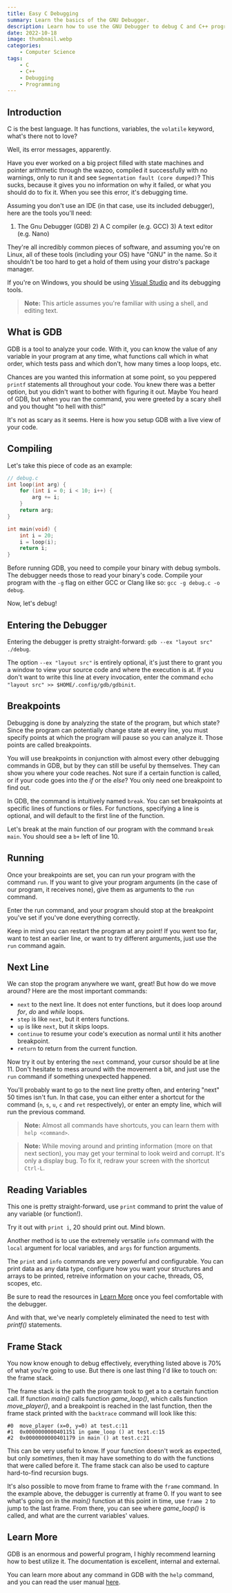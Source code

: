 ```yaml
---
title: Easy C Debugging
summary: Learn the basics of the GNU Debugger.
description: Learn how to use the GNU Debugger to debug C and C++ programs, analyze control flow, inspect variables at run-time, and fix crashes and segmentation faults.
date: 2022-10-18
image: thumbnail.webp
categories:
    - Computer Science
tags:
    - C
    - C++
    - Debugging
    - Programming
---
```


## Introduction

C is the best language. It has functions, variables, the `volatile` keyword,
what's there not to love?

Well, its error messages, apparently.

Have you ever worked on a big project filled with state machines and pointer
arithmetic through the wazoo, compiled it successfully with no warnings, only to
run it and see `Segmentation fault (core dumped)`? This sucks, because it gives
you no information on why it failed, or what you should do to fix it. When you
see this error, it's debugging time.

Assuming you don't use an IDE (in that case, use its included debugger), here
are the tools you'll need:

1) The Gnu Debugger (GDB) 2) A C compiler (e.g. GCC) 3) A text editor
(e.g. Nano)

They're all incredibly common pieces of software, and assuming you're on Linux,
all of these tools (including your OS) have "GNU" in the name. So it shouldn't
be too hard to get a hold of them using your distro's package manager.

If you're on Windows, you should be using [Visual
Studio](https://visualstudio.microsoft.com/) and its debugging tools.

> **Note:** This article assumes you're familiar with using a shell, and
> editing text.

## What is GDB
GDB is a tool to analyze your code. With it, you can know the value of any
variable in your program at any time, what functions call which in what order,
which tests pass and which don't, how many times a loop loops, etc.

Chances are you wanted this information at some point, so you peppered
`printf` statements all throughout your code. You knew there was a better
option, but you didn't want to bother with figuring it out. Maybe You heard of
GDB, but when you ran the command, you were greeted by a scary shell and you
thought "to hell with this!"

It's not as scary as it seems. Here is how you setup GDB with a live view of
your code.

## Compiling
Let's take this piece of code as an example:
```c
// debug.c
int loop(int arg) {
	for (int i = 0; i < 10; i++) {
		arg += i;
	}
	return arg;
}

int main(void) {
	int i = 20;
	i = loop(i);
	return i;
}
```

Before running GDB, you need to compile your binary with debug symbols. The
debugger needs those to read your binary's code. Compile your program with the
`-g` flag on either GCC or Clang like so: `gcc -g debug.c -o debug`.

Now, let's debug!

## Entering the Debugger

Entering the debugger is pretty straight-forward: `gdb --ex "layout src"
./debug`.

The option `--ex "layout src"` is entirely optional, it's just there to grant
you a window to view your source code and where the execution is at. If you
don't want to write this line at every invocation, enter the command `echo
"layout src" >> $HOME/.config/gdb/gdbinit`.

## Breakpoints

Debugging is done by analyzing the state of the program, but which state? Since
the program can potentially change state at every line, you must specify points
at which the program will pause so you can analyze it. Those points are
called breakpoints.

You will use breakpoints in conjunction with almost every other debugging
commands in GDB, but by they can still be useful by themselves. They can show
you where your code reaches. Not sure if a certain function is called, or if
your code goes into the *if* or the *else*? You only need one breakpoint to find
out.

In GDB, the command is intuitively named `break`. You can set breakpoints at
specific lines of functions or files. For functions, specifying a line is
optional, and will default to the first line of the function.

Let's break at the main function of our program with the command `break
main`. You should see a `b+` left of line 10.

## Running

Once your breakpoints are set, you can run your program with the command
`run`. If you want to give your program arguments (in the case of our program,
it receives none), give them as arguments to the `run` command.

Enter the run command, and your program should stop at the breakpoint you've set
if you've done everything correctly.

Keep in mind you can restart the program at any point! If you went too far, want
to test an earlier line, or want to try different arguments, just use the `run`
command again.

## Next Line

We can stop the program anywhere we want, great! But how do we move around? Here
are the most important commands:

* `next` to the next line. It does not enter functions, but it does loop around
  *for*, *do* and *while* loops.
* `step` is like `next`, but it enters functions.
* `up` is like `next`, but it skips loops.
* `continue` to resume your code's execution as normal until it hits another
  breakpoint.
* `return` to return from the current function.
  
Now try it out by entering the `next` command, your cursor should be at
line 11. Don't hesitate to mess around with the movement a bit, and just use the
`run` command if something unexpected happened.

You'll probably want to go to the next line pretty often, and entering "next" 50
times isn't fun. In that case, you can either enter a shortcut for the command
(`n`, `s`, `u`, `c` and `ret` respectively), or enter an empty line, which will
run the previous command.

> **Note:** Almost all commands have shortcuts, you can learn them with `help
> <command>`.

> **Note:** While moving around and printing information (more on that next
> section), you may get your terminal to look weird and corrupt. It's only a
> display bug. To fix it, redraw your screen with the shortcut `Ctrl-L`.

## Reading Variables

This one is pretty straight-forward, use `print` command to print the value of
any variable (or function!).

Try it out with `print i`, 20 should print out. Mind blown.

Another method is to use the extremely versatile `info` command with the `local`
argument for local variables, and `args` for function arguments.

The `print` and `info` commands are very powerful and configurable. You can
print data as any data type, configure how you want your structures and arrays
to be printed, retreive information on your cache, threads, OS, scopes, etc.

Be sure to read the resources in [Learn More](#learn-more) once you feel
comfortable with the debugger.

And with that, we've nearly completely eliminated the need to test with
*printf()* statements.

## Frame Stack

You now know enough to debug effectively, everything listed above is 70% of what
you're going to use. But there is one last thing I'd like to touch on: the frame
stack.

The frame stack is the path the program took to get a to a certain function
call. If function *main()* calls function *game_loop()*, which calls function
*move_player()*, and a breakpoint is reached in the last function, then the
frame stack printed with the `backtrace` command will look like this:

```
#0  move_player (x=0, y=0) at test.c:11
#1  0x0000000000401151 in game_loop () at test.c:15
#2  0x0000000000401179 in main () at test.c:21
```

This can be very useful to know. If your function doesn't work as expected, but
only *sometimes*, then it may have something to do with the functions that were
called before it. The frame stack can also be used to capture hard-to-find
recursion bugs.

It's also possible to move from frame to frame with the `frame` command. In the
example above, the debugger is currently at frame 0. If you want to see what's
going on in the *main()* function at this point in time, use `frame 2` to jump
to the last frame. From there, you can see where *game_loop()* is called, and
what are the current variables' values.

## Learn More
GDB is an enormous and powerful program, I highly recommend learning how to best
utilize it. The documentation is excellent, internal and external.

You can learn more about any command in GDB with the `help` command, and you can
read the user manual [here](https://sourceware.org/gdb/current/onlinedocs/gdb/).
